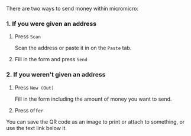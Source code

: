 <!-- Send Money -->

There are two ways to send money within micromicro:

### 1. If you were given an address

1. Press `Scan`

    Scan the address or paste it in on the `Paste` tab.

2. Fill in the form and press `Send`

### 2. If you weren't given an address

1. Press `New (Out)`

    Fill in the form including the amount of money you want to send.

2. Press `Offer`

You can save the QR code as an image to print or attach to something, or use the text link below it.